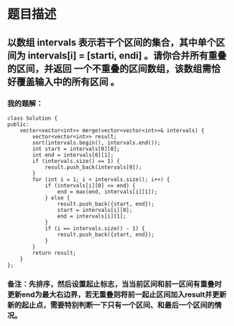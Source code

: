 # 题目描述
## 以数组 intervals 表示若干个区间的集合，其中单个区间为 intervals[i] = [starti, endi] 。请你合并所有重叠的区间，并返回 一个不重叠的区间数组，该数组需恰好覆盖输入中的所有区间 。
### 我的题解：
```
class Solution {
public:
    vector<vector<int>> merge(vector<vector<int>>& intervals) {
        vector<vector<int>> result;
        sort(intervals.begin(), intervals.end());
        int start = intervals[0][0];
        int end = intervals[0][1];
        if (intervals.size() == 1) {
            result.push_back(intervals[0]);
        }
        for (int i = 1; i < intervals.size(); i++) {
            if (intervals[i][0] <= end) {
                end = max(end, intervals[i][1]);
            } else {
                result.push_back({start, end});
                start = intervals[i][0];
                end = intervals[i][1];
            }
            if (i == intervals.size() - 1) {
                result.push_back({start, end});
            }
        }
        return result;
    }
};
```
### **备注**：先排序，然后设置起止标志，当当前区间和前一区间有重叠时更新end为最大右边界，若无重叠则将前一起止区间加入result并更新新的起止点，需要特别判断一下只有一个区间、和最后一个区间的情况。